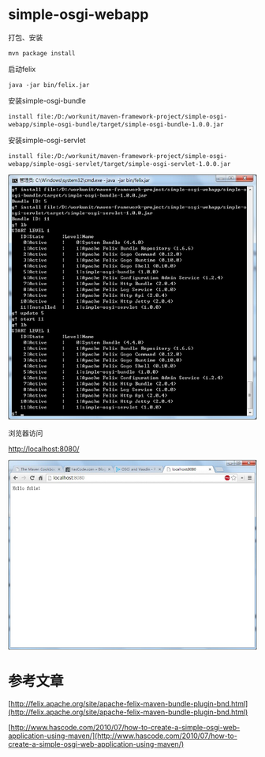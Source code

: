 # simple-osgi-webapp

打包、安装

```
mvn package install
```

启动felix

```
java -jar bin/felix.jar
```

安装simple-osgi-bundle

```
install file:/D:/workunit/maven-framework-project/simple-osgi-webapp/simple-osgi-bundle/target/simple-osgi-bundle-1.0.0.jar
```

安装simple-osgi-servlet

```
install file:/D:/workunit/maven-framework-project/simple-osgi-webapp/simple-osgi-servlet/target/simple-osgi-servlet-1.0.0.jar
```

![](simple-osgi-servlet/src/main/resources/osgi-felix-servlet.jpg)

浏览器访问

[http://localhost:8080/](http://localhost:8080/)

![](simple-osgi-servlet/src/main/resources/osgi-felix-web.jpg)

# 参考文章

[http://felix.apache.org/site/apache-felix-maven-bundle-plugin-bnd.html](http://felix.apache.org/site/apache-felix-maven-bundle-plugin-bnd.html)

[http://www.hascode.com/2010/07/how-to-create-a-simple-osgi-web-application-using-maven/](http://www.hascode.com/2010/07/how-to-create-a-simple-osgi-web-application-using-maven/)